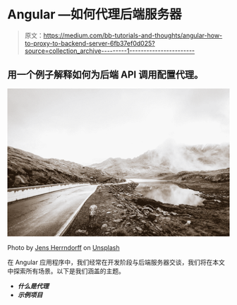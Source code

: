 # Angular —如何代理后端服务器

> 原文：<https://medium.com/bb-tutorials-and-thoughts/angular-how-to-proxy-to-backend-server-6fb37ef0d025?source=collection_archive---------1----------------------->

## 用一个例子解释如何为后端 API 调用配置代理。

![](img/de6e8ff8e3e97def46a969940ebc73c9.png)

Photo by [Jens Herrndorff](https://unsplash.com/@jens_h?utm_source=medium&utm_medium=referral) on [Unsplash](https://unsplash.com?utm_source=medium&utm_medium=referral)

在 Angular 应用程序中，我们经常在开发阶段与后端服务器交谈，我们将在本文中探索所有场景。以下是我们涵盖的主题。

*   ***什么是代理***
*   ***示例项目***